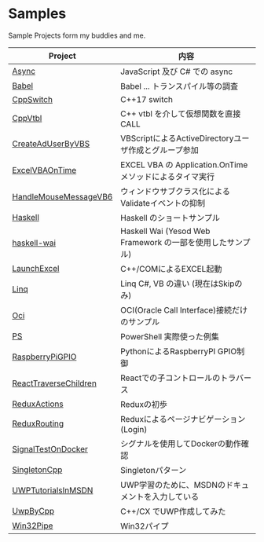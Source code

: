 # Samples
Sample Projects form my buddies and me.

| Project | 内容 |
| - | - |
| [Async](./Async) | JavaScript 及び C# での async |
| [Babel](./Babel) | Babel ... トランスパイル等の調査 |
| [CppSwitch](./CppSwitch) | C++17 switch |
| [CppVtbl](./CppVtbl) | C++ vtbl を介して仮想関数を直接CALL |
| [CreateAdUserByVBS](./CreateAdUserByVBS) | VBScriptによるActiveDirectoryユーザ作成とグループ参加 |
| [ExcelVBAOnTime](./ExcelVBAOnTime) | EXCEL VBA の Application.OnTime メソッドによるタイマ実行 |
| [HandleMouseMessageVB6](./HandleMouseMessageVB6) | ウィンドウサブクラス化によるValidateイベントの抑制 |
| [Haskell](..Haskell) | Haskell のショートサンプル |
| [haskell-wai](./haskell-wai) | Haskell Wai (Yesod Web Framework の一部を使用したサンプル) |
| [LaunchExcel](./LaunchExcel) | C++/COMによるEXCEL起動 |
| [Linq](./Linq) | Linq C#, VB の違い (現在はSkipのみ) |
| [Oci](./Oci) | OCI(Oracle Call Interface)接続だけのサンプル |
| [PS](./PS) | PowerShell 実際使った例集 |
| [RaspberryPiGPIO](./RaspberryPiGPIO) | PythonによるRaspberryPI GPIO制御 |
| [ReactTraverseChildren](./ReactTraverseChildren) | Reactでの子コントロールのトラバース |
| [ReduxActions](./ReduxActions) | Reduxの初歩 |
| [ReduxRouting](./ReduxRouting) | Reduxによるページナビゲーション(Login) |
| [SignalTestOnDocker](./SignalTestOnDocker) | シグナルを使用してDockerの動作確認 |
| [SingletonCpp](./SingletonCpp)| Singletonパターン |
| [UWPTutorialsInMSDN](./UWPTutorialsInMSDN) | UWP学習のために、MSDNのドキュメントを入力している |
| [UwpByCpp](./UwpByCpp) | C++/CX でUWP作成してみた |
| [Win32Pipe](./Win32Pipe) | Win32パイプ |

